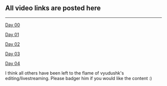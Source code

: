 All video links are posted here
-------------------------------
-------------------------------

[Day 00](https://www.youtube.com/watch?v=iGKLsqjyMd0&feature=youtu.be)

[Day 01](https://www.youtube.com/watch?v=w5CwBsgRCyw)

[Day 02](https://www.youtube.com/watch?v=DnAzPIMpvw0)

[Day 03](https://www.youtube.com/watch?v=wkQYUITVFVI&feature=youtu.be)

[Day 04](https://www.youtube.com/watch?v=wkQYUITVFVI)

I think all others have been left to the flame of vyudushk's editing/livestreaming. Please badger him if you would like the content :)
